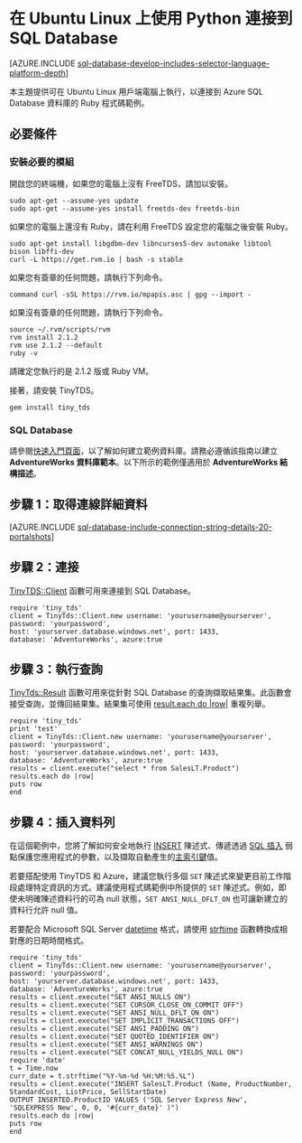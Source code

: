 <properties
	pageTitle="使用 Ruby 和 Ubuntu 上的 TinyTDS 連接到 SQL Database"
	description="提供 Ruby 您可在 Ubuntu Linux 上執行做為用戶端的程式碼範例，已連接至 Azure SQL Database。"
	services="sql-database"
	documentationCenter=""
	authors="ajlam"
	manager="jeffreyg"
	editor=""/>


<tags
	ms.service="sql-database"
	ms.workload="sql-database"
	ms.tgt_pltfrm="na"
	ms.devlang="ruby"
	ms.topic="article"
	ms.date="12/08/2015"
	ms.author="andrela"/>


# 在 Ubuntu Linux 上使用 Python 連接到 SQL Database

[AZURE.INCLUDE [sql-database-develop-includes-selector-language-platform-depth](../../includes/sql-database-develop-includes-selector-language-platform-depth.md)]

本主題提供可在 Ubuntu Linux 用戶端電腦上執行，以連接到 Azure SQL Database 資料庫的 Ruby 程式碼範例。

## 必要條件

### 安裝必要的模組

開啟您的終端機，如果您的電腦上沒有 FreeTDS，請加以安裝。

    sudo apt-get --assume-yes update
    sudo apt-get --assume-yes install freetds-dev freetds-bin

如果您的電腦上還沒有 Ruby，請在利用 FreeTDS 設定您的電腦之後安裝 Ruby。

    sudo apt-get install libgdbm-dev libncurses5-dev automake libtool bison libffi-dev
    curl -L https://get.rvm.io | bash -s stable

如果您有簽章的任何問題，請執行下列命令。

    command curl -sSL https://rvm.io/mpapis.asc | gpg --import -

如果沒有簽章的任何問題，請執行下列命令。

    source ~/.rvm/scripts/rvm
    rvm install 2.1.2
    rvm use 2.1.2 --default
    ruby -v

請確定您執行的是 2.1.2 版或 Ruby VM。

接著，請安裝 TinyTDS。

    gem install tiny_tds

### SQL Database

請參閱[快速入門頁面](sql-database-get-started.md)，以了解如何建立範例資料庫。請務必遵循該指南以建立 **AdventureWorks 資料庫範本**。以下所示的範例僅適用於 **AdventureWorks 結構描述**。


## 步驟 1：取得連線詳細資料

[AZURE.INCLUDE [sql-database-include-connection-string-details-20-portalshots](../../includes/sql-database-include-connection-string-details-20-portalshots.md)]

## 步驟 2：連接

[TinyTDS::Client](https://github.com/rails-sqlserver/tiny_tds) 函數可用來連接到 SQL Database。

    require 'tiny_tds'
    client = TinyTds::Client.new username: 'yourusername@yourserver', password: 'yourpassword',
    host: 'yourserver.database.windows.net', port: 1433,
    database: 'AdventureWorks', azure:true

## 步驟 3：執行查詢

[TinyTds::Result](https://github.com/rails-sqlserver/tiny_tds) 函數可用來從針對 SQL Database 的查詢擷取結果集。此函數會接受查詢，並傳回結果集。結果集可使用 [result.each do |row|](https://github.com/rails-sqlserver/tiny_tds) 重複列舉。

    require 'tiny_tds'  
    print 'test'     
    client = TinyTds::Client.new username: 'yourusername@yourserver', password: 'yourpassword',
    host: 'yourserver.database.windows.net', port: 1433,
    database: 'AdventureWorks', azure:true
    results = client.execute("select * from SalesLT.Product")
    results.each do |row|
    puts row
    end

## 步驟 4：插入資料列

在這個範例中，您將了解如何安全地執行 [INSERT](https://msdn.microsoft.com/library/ms174335.aspx) 陳述式、傳遞透過 [SQL 插入](https://technet.microsoft.com/library/ms161953(v=sql.105).aspx) 弱點保護您應用程式的參數，以及擷取自動產生的[主索引鍵](https://msdn.microsoft.com/library/ms179610.aspx)值。

若要搭配使用 TinyTDS 和 Azure，建議您執行多個 `SET` 陳述式來變更目前工作階段處理特定資訊的方式。建議使用程式碼範例中所提供的 `SET` 陳述式。例如，即使未明確陳述資料行的可為 null 狀態，`SET ANSI_NULL_DFLT_ON` 也可讓新建立的資料行允許 null 值。

若要配合 Microsoft SQL Server [datetime](http://msdn.microsoft.com/library/ms187819.aspx) 格式，請使用 [strftime](http://ruby-doc.org/core-2.2.0/Time.html#method-i-strftime) 函數轉換成相對應的日期時間格式。

    require 'tiny_tds'
    client = TinyTds::Client.new username: 'yourusername@yourserver', password: 'yourpassword',
    host: 'yourserver.database.windows.net', port: 1433,
    database: 'AdventureWorks', azure:true
    results = client.execute("SET ANSI_NULLS ON")
    results = client.execute("SET CURSOR_CLOSE_ON_COMMIT OFF")
    results = client.execute("SET ANSI_NULL_DFLT_ON ON")
    results = client.execute("SET IMPLICIT_TRANSACTIONS OFF")
    results = client.execute("SET ANSI_PADDING ON")
    results = client.execute("SET QUOTED_IDENTIFIER ON")
    results = client.execute("SET ANSI_WARNINGS ON")
    results = client.execute("SET CONCAT_NULL_YIELDS_NULL ON")
    require 'date'
    t = Time.now
    curr_date = t.strftime("%Y-%m-%d %H:%M:%S.%L")
    results = client.execute("INSERT SalesLT.Product (Name, ProductNumber, StandardCost, ListPrice, SellStartDate)
    OUTPUT INSERTED.ProductID VALUES ('SQL Server Express New', 'SQLEXPRESS New', 0, 0, '#{curr_date}' )")
    results.each do |row|
    puts row
    end

<!---HONumber=AcomDC_1210_2015-->